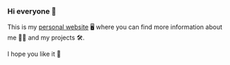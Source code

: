 ### Hi everyone 👋

This is my [personal website](https://ocrim1996.github.io) 🖥 where you can find more information about me 🙋‍♂️ and my projects 🛠.

I hope you like it 🤙
